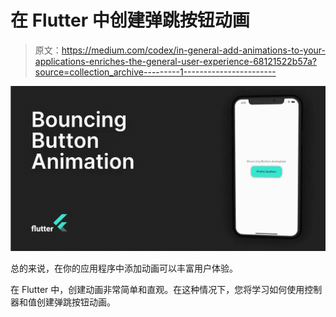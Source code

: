 # 在 Flutter 中创建弹跳按钮动画

> 原文：<https://medium.com/codex/in-general-add-animations-to-your-applications-enriches-the-general-user-experience-68121522b57a?source=collection_archive---------1----------------------->

![](img/d20f84f4d37d0ea7517c47bcb69b1c7e.png)

总的来说，在你的应用程序中添加动画可以丰富用户体验。

在 Flutter 中，创建动画非常简单和直观。在这种情况下，您将学习如何使用控制器和值创建弹跳按钮动画。